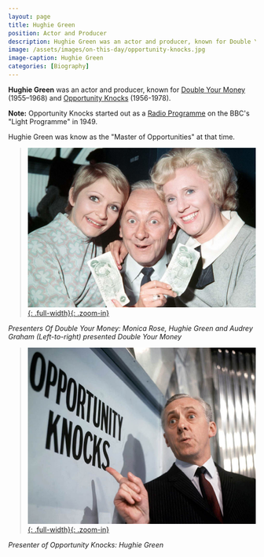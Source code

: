 ```yaml
---
layout: page
title: Hughie Green
position: Actor and Producer
description: Hughie Green was an actor and producer, known for Double Your Money (1955–1968) and Opportunity Knocks (1956-1978).
image: /assets/images/on-this-day/opportunity-knocks.jpg
image-caption: Hughie Green
categories: [Biography]
---
```

**Hughie Green** was an actor and producer, known for [Double Your Money](https://www.imdb.com/title/tt0198105) (1955–1968) and [Opportunity Knocks](https://www.imdb.com/title/tt0198197) (1956-1978).

**Note:** Opportunity Knocks started out as a [Radio Programme](http://genome.ch.bbc.co.uk/search/0/20?q=Opportunity+Knocks&svc=9371580#search) on the BBC's "Light Programme" in 1949.

Hughie Green was know as the "Master of Opportunities" at that time.

> [![Presenters Of Double Your Money: Monica Rose, Hughie Green and Audrey Graham (Left-to-right) presented Double Your Money](/assets/images/on-this-day/monica-rose-hughie-green-and-audrey-graham-left-to-right-presented-double-your-money.jpg "Presenters Of Double Your Money: Monica Rose, Hughie Green and Audrey Graham (Left-to-right)"){: .full-width}{: .zoom-in}](/assets/images/on-this-day/monica-rose-hughie-green-and-audrey-graham-left-to-right-presented-double-your-money.jpg)

<cite>Presenters Of Double Your Money: Monica Rose, Hughie Green and Audrey Graham (Left-to-right) presented Double Your Money</cite>
>
> [![Presenter of Opportunity Knocks: Hughie Green](/assets/images/on-this-day/opportunity-knocks.jpg "Presenter of Opportunity Knocks: Hughie Green"){: .full-width}{: .zoom-in}](/assets/images/on-this-day/opportunity-knocks.jpg)

<cite>Presenter of Opportunity Knocks: Hughie Green</cite>
